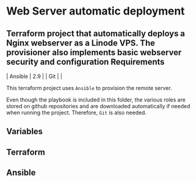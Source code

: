 Web Server automatic deployment
===============================

Terraform project that automatically deploys a Nginx webserver as a Linode VPS. The provisioner also implements basic webserver security and configuration
Requirements
------------
| Ansible | 2.9 |
| Git     |     |

This terraform project uses `Ansible` to provision the remote server. 

Even though the playbook is included in this folder, the various roles are stored on github repositories and are downloaded automatically if needed when running the project. Therefore, `Git` is also needed.

Variables
---------

## Terraform 

## Ansible
